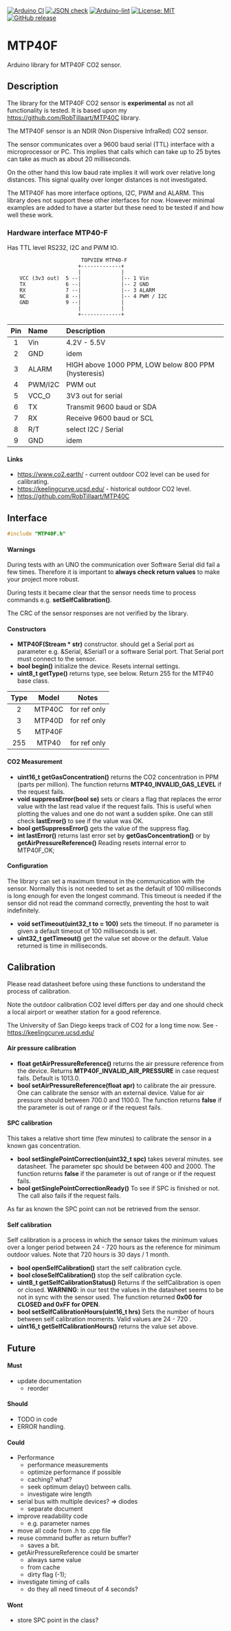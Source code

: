 
[![Arduino CI](https://github.com/RobTillaart/MTP40F/workflows/Arduino%20CI/badge.svg)](https://github.com/marketplace/actions/arduino_ci)
[![JSON check](https://github.com/RobTillaart/MTP40F/actions/workflows/jsoncheck.yml/badge.svg)](https://github.com/RobTillaart/MTP40F/actions/workflows/jsoncheck.yml)
[![Arduino-lint](https://github.com/RobTillaart/MTP40F/actions/workflows/arduino-lint.yml/badge.svg)](https://github.com/RobTillaart/MTP40F/actions/workflows/arduino-lint.yml)
[![License: MIT](https://img.shields.io/badge/license-MIT-green.svg)](https://github.com/RobTillaart/MTP40F/blob/master/LICENSE)
[![GitHub release](https://img.shields.io/github/release/RobTillaart/MTP40F.svg?maxAge=3600)](https://github.com/RobTillaart/MTP40F/releases)


# MTP40F

Arduino library for MTP40F CO2 sensor.


## Description

The library for the MTP40F CO2 sensor is **experimental** as not all functionality is tested.
It is based upon my https://github.com/RobTillaart/MTP40C library.

The MTP40F sensor is an NDIR (Non Dispersive InfraRed) CO2 sensor.

The sensor communicates over a 9600 baud serial (TTL) interface with a microprocessor or PC. 
This implies that calls which can take up to 25 bytes can take as much as about 20 milliseconds.

On the other hand this low baud rate implies it will work over relative long distances.
This signal quality over longer distances is not investigated. 

The MTP40F has more interface options, I2C, PWM and ALARM. 
This library does not support these other interfaces for now.
However minimal examples are added to have a starter but these 
need to be tested if and how well these work.


### Hardware interface MTP40-F  

Has TTL level RS232, I2C and PWM IO.

```
                        TOPVIEW MTP40-F
                       +-------------+
                       |             | 
    VCC (3v3 out)  5 --|             |-- 1 Vin
    TX             6 --|             |-- 2 GND
    RX             7 --|             |-- 3 ALARM
    NC             8 --|             |-- 4 PWM / I2C
    GND            9 --|             |
                       |             |
                       +-------------+
```

|  Pin  |  Name     |  Description                 |
|:-----:|:----------|:-----------------------------|
|   1   |  Vin      |  4.2V - 5.5V                 |
|   2   |  GND      |  idem                        |
|   3   |  ALARM    |  HIGH above 1000 PPM, LOW below 800 PPM (hysteresis) |
|   4   |  PWM/I2C  |  PWM out                     |
|   5   |  VCC_O    |  3V3 out for serial          |
|   6   |  TX       |  Transmit 9600 baud or SDA   |
|   7   |  RX       |  Receive 9600 baud or SCL    |
|   8   |  R/T      |  select I2C / Serial         |
|   9   |  GND      |  idem                        |


#### Links

- https://www.co2.earth/ - current outdoor CO2 level can be used for calibrating.
- https://keelingcurve.ucsd.edu/ - historical outdoor CO2 level.
- https://github.com/RobTillaart/MTP40C


## Interface

```cpp
#include "MTP40F.h"
```

#### Warnings

During tests with an UNO the communication over Software Serial did 
fail a few times.
Therefore it is important to **always check return values** 
to make your project more robust.

During tests it became clear that the sensor needs time to process 
commands e.g. **setSelfCalibration()**.

The CRC of the sensor responses are not verified by the library.


#### Constructors

- **MTP40F(Stream \* str)** constructor. should get a Serial port as parameter e.g. \&Serial, \&Serial1 
or a software Serial port. That Serial port must connect to the sensor. 
- **bool begin()** initialize the device.
Resets internal settings.
- **uint8_t getType()** returns type, see below.
Return 255 for the MTP40 base class.

|  Type  |  Model   |  Notes   |
|:------:|:--------:|:--------:|
|   2    |  MTP40C  |  for ref only
|   3    |  MTP40D  |  for ref only
|   5    |  MTP40F  |  
|  255   |  MTP40   |  for ref only


#### CO2 Measurement

- **uint16_t getGasConcentration()** returns the CO2 concentration in PPM (parts per million).
The function returns **MTP40_INVALID_GAS_LEVEL** if the request fails.
- **void suppressError(bool se)** sets or clears a flag that replaces the error value with 
the last read value if the request fails.
This is useful when plotting the values and one do not want a sudden spike.
One can still check **lastError()** to see if the value was OK.
- **bool getSuppressError()** gets the value of the suppress flag. 
- **int lastError()** returns last error set by **getGasConcentration()** 
or by **getAirPressureReference()** 
Reading resets internal error to MTP40F_OK;


#### Configuration

The library can set a maximum timeout in the communication with the sensor.
Normally this is not needed to set as the default of 100 milliseconds is long enough
for even the longest command. This timeout is needed if the sensor did not read the 
command correctly, preventing the host to wait indefinitely.
- **void setTimeout(uint32_t to = 100)** sets the timeout. 
If no parameter is given a default timeout of 100 milliseconds is set.
- **uint32_t getTimeout()** get the value set above or the default. 
Value returned is time in milliseconds.


## Calibration

Please read datasheet before using these functions to understand the process of calibration.

Note the outdoor calibration CO2 level differs per day and one should check 
a local airport or weather station for a good reference.

The University of San Diego keeps track of CO2 for a long time now.
See - https://keelingcurve.ucsd.edu/ 


#### Air pressure calibration

- **float getAirPressureReference()** returns the air pressure reference from the device.
Returns **MTP40F_INVALID_AIR_PRESSURE** in case request fails.
Default is 1013.0.
- **bool setAirPressureReference(float apr)** to calibrate the air pressure.
One can calibrate the sensor with an external device.
Value for air pressure should between 700.0 and 1100.0. 
The function returns **false** if the parameter is out of range or if the request fails.


#### SPC calibration

This takes a relative short time (few minutes) to calibrate the sensor in a known 
gas concentration. 

- **bool setSinglePointCorrection(uint32_t spc)** takes several minutes. see datasheet.
The parameter spc should be between 400 and 2000.
The function returns **false** if the parameter is out of range or if the request fails.
- **bool getSinglePointCorrectionReady()** To see if SPC is finished or not. 
The call also fails if the request fails.

As far as known the SPC point can not be retrieved from the sensor.


#### Self calibration

Self calibration is a process in which the sensor takes the minimum values over a longer period
between 24 - 720 hours as the reference for minimum outdoor values.
Note that 720 hours is 30 days / 1 month.

- **bool openSelfCalibration()** start the self calibration cycle.
- **bool closeSelfCalibration()** stop the self calibration cycle.
- **uint8_t getSelfCalibrationStatus()** Returns if the selfCalibration is open or closed.
**WARNING**: in our test the values in the datasheet seems to be not in sync with the sensor used. 
The function returned **0x00 for CLOSED and 0xFF for OPEN**.
- **bool setSelfCalibrationHours(uint16_t hrs)** Sets the number of hours between self calibration
moments. Valid values are 24 - 720 .
- **uint16_t getSelfCalibrationHours()** returns the value set above.


## Future

#### Must
- update documentation
  - reorder

#### Should 
- TODO in code
- ERROR handling.


#### Could 
- Performance
  - performance measurements
  - optimize performance if possible
  - caching? what?
  - seek optimum delay() between calls.
  - investigate wire length
- serial bus with multiple devices? => diodes
  - separate document
- improve readability code 
  - e.g. parameter names
- move all code from .h to .cpp file
- reuse command buffer as return buffer?
  - saves a bit.
- getAirPressureReference could be smarter 
  - always same value
  - from cache
  - dirty flag (-1);
- investigate timing of calls 
  - do they all need timeout of 4 seconds?

#### Wont

- store SPC point in the class?

